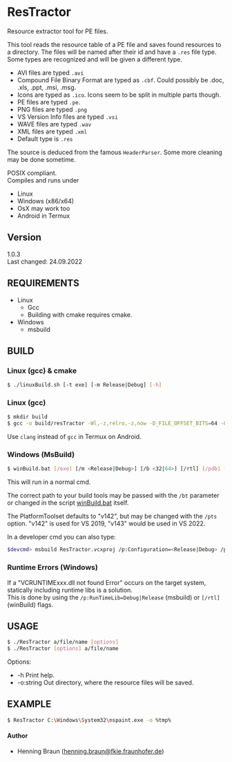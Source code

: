 # ResTractor
Resource extractor tool for PE files.

This tool reads the resource table of a PE file and saves found resources to a directory.
The files will be named after their id and have a `.res` file type.
Some types are recognized and will be given a different type.
- AVI files are typed `.avi`
- Compound File Binary Format are typed as `.cbf`. Could possibly be .doc, .xls, .ppt, .msi, .msg.
- Icons are typed as `.ico`. Icons seem to be split in multiple parts though.
- PE files are typed `.pe`. 
- PNG files are typed `.png`
- VS Version Info files are typed `.vsi`
- WAVE files are typed `.wav`
- XML files are typed `.xml`
- Default type is `.res`

The source is deduced from the famous `HeaderParser`.
Some more cleaning may be done sometime.


POSIX compliant.  
Compiles and runs under
- Linux 
- Windows (x86/x64)  
- OsX may work too
- Android in Termux



## Version ##
1.0.3  
Last changed: 24.09.2022

## REQUIREMENTS ##
- Linux
   - Gcc
   - Building with cmake requires cmake.
- Windows
   - msbuild

## BUILD ##
### Linux (gcc) & cmake
```bash
$ ./linuxBuild.sh [-t exe] [-m Release|Debug] [-h]  
```

### Linux (gcc)
```bash
$ mkdir build
$ gcc -o build/resTractor -Wl,-z,relro,-z,now -D_FILE_OFFSET_BITS=64 -Ofast src/resTractor.c  
```

Use `clang` instead of `gcc` in Termux on Android.

### Windows (MsBuild) ###
```bash
$ winBuild.bat [/exe] [/m <Release|Debug>] [/b <32|64>] [/rtl] [/pdb] [/bt <path>] [/pts <PlatformToolset>] [/h]
```
This will run in a normal cmd.  

The correct path to your build tools may be passed  with the `/bt` parameter or changed in the script [winBuild.bat](winBuild.bat) itself.  

The PlatformToolset defaults to "v142", but may be changed with the `/pts` option.
"v142" is used for VS 2019, "v143" would be used in VS 2022.

In a developer cmd you can also type:
```bash
$devcmd> msbuild ResTractor.vcxproj /p:Configuration=<Release|Debug> /p:Platform=<x64|x86> [/p:PlatformToolset=<v142|v143>]
```

### Runtime Errors (Windows)
If a "VCRUNTIMExxx.dll not found Error" occurs on the target system, statically including runtime libs is a solution.  
This is done by using the `/p:RunTimeLib=Debug|Release` (msbuild) or `[/rtl]` (winBuild) flags.


## USAGE ##
```bash
$ ./ResTractor a/file/name [options]
$ ./ResTractor [options] a/file/name
```
Options:  
 * -h Print help.
 * -o:string Out directory, where the resource files will be saved.
 
## EXAMPLE ##
```bash
$ ResTractor C:\Windows\System32\mspaint.exe -o %tmp%
```

#### Author ####
- Henning Braun ([henning.braun@fkie.fraunhofer.de](henning.braun@fkie.fraunhofer.de)) 
